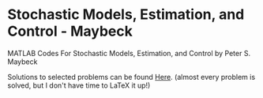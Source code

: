 # Stochastic Models, Estimation, and Control - Maybeck
MATLAB Codes For Stochastic Models, Estimation, and Control by Peter S. Maybeck

Solutions to selected problems can be found [Here](https://s4jj4d.github.io/assets/PoWs/maybeck_part1.pdf). (almost every problem is solved, but I don't have time to LaTeX it up!)

